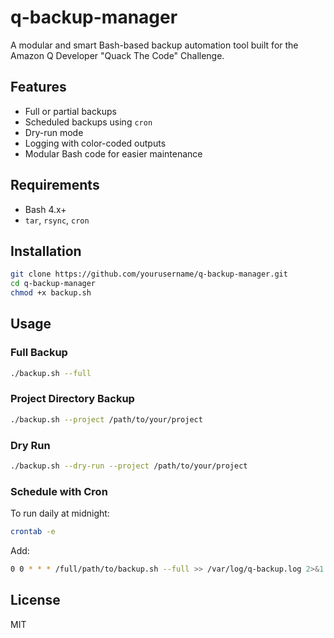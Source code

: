 # q-backup-manager

A modular and smart Bash-based backup automation tool built for the Amazon Q Developer "Quack The Code" Challenge.

## Features

- Full or partial backups
- Scheduled backups using `cron`
- Dry-run mode
- Logging with color-coded outputs
- Modular Bash code for easier maintenance

## Requirements

- Bash 4.x+
- `tar`, `rsync`, `cron`

## Installation

```bash
git clone https://github.com/yourusername/q-backup-manager.git
cd q-backup-manager
chmod +x backup.sh
```

## Usage

### Full Backup

```bash
./backup.sh --full
```

### Project Directory Backup

```bash
./backup.sh --project /path/to/your/project
```

### Dry Run

```bash
./backup.sh --dry-run --project /path/to/your/project
```

### Schedule with Cron

To run daily at midnight:

```bash
crontab -e
```

Add:

```bash
0 0 * * * /full/path/to/backup.sh --full >> /var/log/q-backup.log 2>&1
```

## License

MIT
